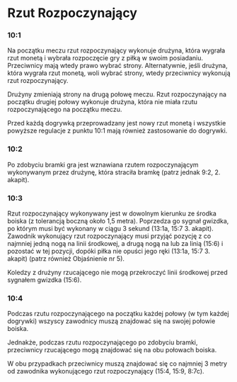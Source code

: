 # Rzut Rozpoczynający

### 10:1
Na początku meczu rzut rozpoczynający wykonuje drużyna, która wygrała rzut monetą i
wybrała rozpoczęcie gry z piłką w swoim posiadaniu. Przeciwnicy mają wtedy prawo
wybrać strony. Alternatywnie, jeśli drużyna, która wygrała rzut monetą, woli wybrać strony,
wtedy przeciwnicy wykonują rzut rozpoczynający.

Drużyny zmieniają strony na drugą połowę meczu. Rzut rozpoczynający na początku
drugiej połowy wykonuje drużyna, która nie miała rzutu rozpoczynającego na początku meczu.

Przed każdą dogrywką przeprowadzany jest nowy rzut monetą i wszystkie powyższe
regulacje z punktu 10:1 mają również zastosowanie do dogrywki.

### 10:2
Po zdobyciu bramki gra jest wznawiana rzutem rozpoczynającym wykonywanym przez drużynę,
która straciła bramkę (patrz jednak 9:2, 2. akapit).

### 10:3
Rzut rozpoczynający wykonywany jest w dowolnym kierunku ze środka boiska (z tolerancją
boczną około 1,5 metra). Poprzedza go sygnał gwizdka, po którym musi być wykonany w ciągu 3 sekund
(13:1a, 15:7 3. akapit). Zawodnik wykonujący rzut rozpoczynający musi przyjąć pozycję z co najmniej jedną nogą
na linii środkowej, a drugą nogą na lub za linią (15:6) i pozostać w tej pozycji, dopóki piłka nie opuści jego ręki
(13:1a, 15:7 3. akapit) (patrz również Objaśnienie nr 5).

Koledzy z drużyny rzucającego nie mogą przekroczyć linii środkowej przed sygnałem gwizdka (15:6).

### 10:4
Podczas rzutu rozpoczynającego na początku każdej połowy (w tym każdej dogrywki) wszyscy zawodnicy muszą
znajdować się na swojej połowie boiska.

Jednakże, podczas rzutu rozpoczynającego po zdobyciu bramki, przeciwnicy rzucającego mogą znajdować się na obu połowach boiska.

W obu przypadkach przeciwnicy muszą znajdować się co najmniej 3 metry od zawodnika wykonującego rzut rozpoczynający
(15:4, 15:9, 8:7c).

